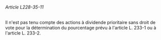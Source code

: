 ###### Article L228-35-11

Il n'est pas tenu compte des actions à dividende prioritaire sans droit de vote pour la détermination du pourcentage prévu à l'article L. 233-1 ou à l'article L. 233-2.

